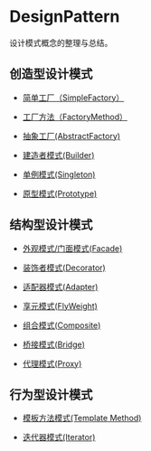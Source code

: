# DesignPattern

 设计模式概念的整理与总结。
 
## 创造型设计模式

+ [简单工厂（SimpleFactory）](/src/Creational/SimpleFactory/SimpleFactory.md)

+ [工厂方法（FactoryMethod）](/src/Creational/FactoryMethod/FactoryMethod.md)

+ [抽象工厂(AbstractFactory)](/src/Creational/AbstractFactory/AbstractFactory.md)

+ [建造者模式(Builder)](/src/Creational/Builder/builder.md)

+ [单例模式(Singleton)](/src/Creational/Singleton/Singleton.md)

+ [原型模式(Prototype)](/src/Creational/Prototype/Prototype.md)


## 结构型设计模式

+ [外观模式/门面模式(Facade)](/src/Structural/Facade/facade.md)

+ [装饰者模式(Decorator)](/src/Structural/Decorator/Decorater.md)

+ [适配器模式(Adapter)](/src/Structural/Adapter/Adapter.md)

+ [享元模式(FlyWeight)](/src/Structural/flyweight/FlyWeight.md)

+ [组合模式(Composite)](/src/Structural/Composite/Componsite.md)

+ [桥接模式(Bridge)](/src/Structural/Bridge/Bridge.md)

+ [代理模式(Proxy)](/src/Structural/Proxy/Proxy.md)

## 行为型设计模式

+ [模板方法模式(Template Method)](/Behavioral/Template/Template.md)

+ [迭代器模式(Iterator)]()
